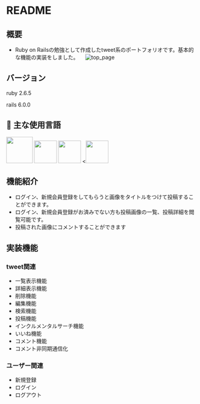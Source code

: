 # README

## 概要
- Ruby on Railsの勉強として作成したtweet系のポートフォリオです。基本的な機能の実装をしました。
　![top_page](https://gyazo.com/e54657bba0783428cc24b42372faed61/raw)


## バージョン
ruby 2.6.5

rails 6.0.0

## :paperclip: 主な使用言語
<a><img src="https://user-images.githubusercontent.com/39142850/71774533-1ddf1780-2fb4-11ea-8560-753bed352838.png" width="70px;" /></a> <!-- rubyのロゴ -->
<a><img src="https://user-images.githubusercontent.com/39142850/71774548-731b2900-2fb4-11ea-99ba-565546c5acb4.png" height="60px;" /></a> <!-- RubyOnRailsのロゴ -->
<a><img src="https://user-images.githubusercontent.com/39142850/71774618-b32edb80-2fb5-11ea-9050-d5929a49e9a5.png" height="60px;" /></a> <!-- Hamlのロゴ -->
<a><<img src="https://user-images.githubusercontent.com/39142850/71774644-115bbe80-2fb6-11ea-822c-568eabde5228.png" height="60px" /></a> <!-- Scssのロゴ -->

## 機能紹介
- ログイン、新規会員登録をしてもらうと画像をタイトルをつけて投稿することができます。
- ログイン、新規会員登録がお済みでない方も投稿画像の一覧、投稿詳細を閲覧可能です。
- 投稿された画像にコメントすることができます

## 実装機能
### tweet関連
- 一覧表示機能
- 詳細表示機能
- 削除機能
- 編集機能
- 検索機能
- 投稿機能
- インクルメンタルサーチ機能
- いいね機能
- コメント機能
- コメント非同期通信化

### ユーザー関連
- 新規登録
- ログイン
- ログアウト



